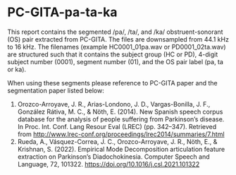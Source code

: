 # PC-GITA-pa-ta-ka

This report contains the segmented /pa/, /ta/, and /ka/ obstruent-sonorant (OS) pair extracted from PC-GITA. The files are downsampled from 44.1 kHz to 16 kHz. The filenames (example HC0001_01pa.wav or PD0001_02ta.wav) are structured such that it contains the subject group (HC or PD), 4-digit subject number (0001), segment number (01), and the OS pair label (pa, ta or ka). 


When using these segments please reference to PC-GITA paper and the segmentation paper listed below:

1. Orozco-Arroyave, J. R., Arias-Londono, J. D., Vargas-Bonilla, J. F., González Rátiva, M. C., & Nöth, E. (2014). New Spanish speech corpus database for the analysis of people suffering from Parkinson’s disease. In Proc. Int. Conf. Lang Resour Eval (LREC) (pp. 342–347). Retrieved from http://www.lrec-conf.org/proceedings/lrec2014/summaries/7.html
2. Rueda, A., Vásquez-Correa, J. C., Orozco-Arroyave, J. R., Nöth, E., & Krishnan, S. (2022). Empirical Mode Decomposition articulation feature extraction on Parkinson’s Diadochokinesia. Computer Speech and Language, 72, 101322. https://doi.org/10.1016/j.csl.2021.101322
